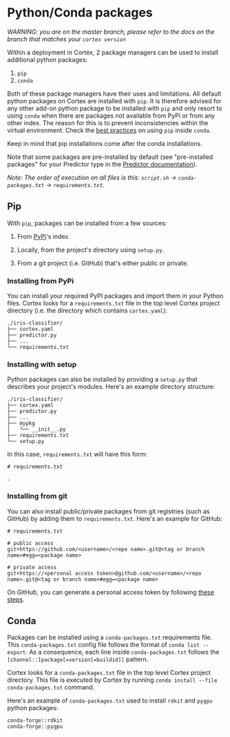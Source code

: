 # Python/Conda packages

_WARNING: you are on the master branch, please refer to the docs on the branch that matches your `cortex version`_

Within a deployment in Cortex, 2 package managers can be used to install additional python packages:

1. `pip`
1. `conda`

Both of these package managers have their uses and limitations. All default python packages on Cortex are installed with `pip`. It is therefore advised for any other add-on python package to be installed with `pip` and only resort to using `conda` when there are packages not available from PyPi or from any other index. The reason for this is to prevent inconsistencies within the virtual environment. Check the [best practices](https://www.anaconda.com/using-pip-in-a-conda-environment/) on using `pip` inside `conda`.

Keep in mind that pip installations come after the conda installations.

Note that some packages are pre-installed by default (see "pre-installed packages" for your Predictor type in the [Predictor documentation](predictors.md)).

*Note: The order of execution on all files is this: `script.sh` -> `conda-packages.txt` -> `requirements.txt`.*

## Pip

With `pip`, packages can be installed from a few sources:

1. From [PyPi](https://pypi.org)'s index.

1. Locally, from the project's directory using `setup.py`.

1. From a git project (i.e. GitHub) that's either public or private.

### Installing from PyPi

You can install your required PyPI packages and import them in your Python files. Cortex looks for a `requirements.txt` file in the top level Cortex project directory (i.e. the directory which contains `cortex.yaml`):

```text
./iris-classifier/
├── cortex.yaml
├── predictor.py
├── ...
└── requirements.txt
```

### Installing with setup

Python packages can also be installed by providing a `setup.py` that describes your project's modules. Here's an example directory structure:

```text
./iris-classifier/
├── cortex.yaml
├── predictor.py
├── ...
├── mypkg
│   └── __init__.py
├── requirements.txt
└── setup.py
```

In this case, `requirements.txt` will have this form:
```text
# requirements.txt

.
```

### Installing from git

You can also install public/private packages from git registries (such as GitHub) by adding them to `requirements.txt`. Here's an example for GitHub:

```text
# requirements.txt

# public access
git+https://github.com/<username>/<repo name>.git@<tag or branch name>#egg=<package name>

# private access
git+https://<personal access token>@github.com/<username>/<repo name>.git@<tag or branch name>#egg=<package name>
```

On GitHub, you can generate a personal access token by following [these steps](https://help.github.com/en/github/authenticating-to-github/creating-a-personal-access-token-for-the-command-line).

## Conda

Packages can be installed using a `conda-packages.txt` requirements file. This `conda-packages.txt` config file follows the format of `conda list --export`. As a consequence, each line inside `conda-packages.txt` follows the `[channel::]package[=version[=buildid]]` pattern.

Cortex looks for a `conda-packages.txt` file in the top level Cortex project directory. This file is executed by Cortex by running `conda install --file conda-packages.txt` command.

Here's an example of `conda-packages.txt` used to install `rdkit` and `pygpu` python packages:

```text
conda-forge::rdkit
conda-forge::pygpu
```
